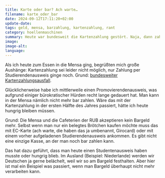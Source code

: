 ```yaml
---
title: Karte oder bar? Ach warte…
filename: karte_oder_bar
date: 2024-09-12T17:11:20+02:00
update-date:
tags: geld, mensa, barzahlung, kartenzahlung, rant
category: hoellenmaschinen
summary: Heute war bundesweit die Kartenzahlung gestört. Naja, dann zahlt man halt in bar. Ach warte, das geht ja nicht mehr.
image:
image-alt:
language:
---
```


Als ich heute zum Essen in die Mensa ging, begrüßten mich große Aushänge: Kartenzahlung sei leider nicht möglich, nur Zahlung per Studierendenausweis ginge noch. Grund: [bundesweiter Kartenzahlungsausfall](https://www.heise.de/news/Kartenzahlung-nach-Ausfall-bei-Zahlungsdienstleister-gestoert-9866090.html).

Glücklicherweise habe ich mittlerweile einen Promovierendenausweis, was aufgrund einiger bürokratischer Hürden recht lange gedauert hat. Man kann in der Mensa nämlich nicht mehr bar zahlen. Wäre das mit der Kartenzahlung in der ersten Hälfte des Jahres passiert, hätte ich heute hungrig bleiben müssen.

Grund: Die Mensa und die Cafeterien der RUB akzeptieren kein Bargeld mehr. Selbst wenn man nur ein belegtes Brötchen kaufen möchte muss das mit EC-Karte (ach warte, die haben das ja umbenannt, Girocard) oder mit einem vorher aufgeladenen Studierendenausweis ankommen. Es gibt nicht eine einzige Kasse, an der man noch bar zahlen kann.

Das hat dazu geführt, dass man heute einen Studentenausweis haben musste oder hungrig blieb. Im Ausland (Beispiel: Niederlande) werden wir Deutschen ja gerne belächelt, weil wir so am Bargeld festhalten. Aber hier ist mal ein Beispiel was passiert, wenn man Bargeld überhaupt nicht mehr verarbeiten kann.
